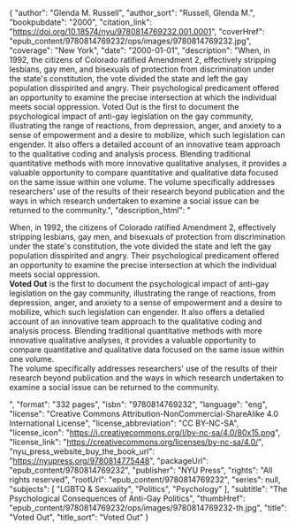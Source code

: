 {
  "author": "Glenda M. Russell",
  "author_sort": "Russell, Glenda M.",
  "bookpubdate": "2000",
  "citation_link": "https://doi.org/10.18574/nyu/9780814769232.001.0001",
  "coverHref": "epub_content/9780814769232/ops/images/9780814769232.jpg",
  "coverage": "New York",
  "date": "2000-01-01",
  "description": "When, in 1992, the citizens of Colorado ratified Amendment 2, effectively stripping lesbians, gay men, and bisexuals of protection from discrimination under the state's constitution, the vote divided the state and left the gay population disspirited and angry. Their psychological predicament offered an opportunity to examine the precise intersection at which the individual meets social oppression. Voted Out is the first to document the psychological impact of anti-gay legislation on the gay community, illustrating the range of reactions, from depression, anger, and anxiety to a sense of empowerment and a desire to mobilize, which such legislation can engender. It also offers a detailed account of an innovative team approach to the qualitative coding and analysis process. Blending traditional quantitative methods with more innovative qualitative analyses, it provides a valuable opportunity to compare quantitative and qualitative data focused on the same issue within one volume. The volume specifically addresses researchers' use of the results of their research beyond publication and the ways in which research undertaken to examine a social issue can be returned to the community.",
  "description_html": "<p>When, in 1992, the citizens of Colorado ratified Amendment 2, effectively stripping lesbians, gay men, and bisexuals of protection from discrimination under the state's constitution, the vote divided the state and left the gay population disspirited and angry. Their psychological predicament offered an opportunity to examine the precise intersection at which the individual meets social oppression.<br> <b>Voted Out</b> is the first to document the psychological impact of anti-gay legislation on the gay community, illustrating the range of reactions, from depression, anger, and anxiety to a sense of empowerment and a desire to mobilize, which such legislation can engender. It also offers a detailed account of an innovative team approach to the qualitative coding and analysis process. Blending traditional quantitative methods with more innovative qualitative analyses, it provides a valuable opportunity to compare quantitative and qualitative data focused on the same issue within one volume.<br> The volume specifically addresses researchers' use of the results of their research beyond publication and the ways in which research undertaken to examine a social issue can be returned to the community.</p>",
  "format": "332 pages",
  "isbn": "9780814769232",
  "language": "eng",
  "license": "Creative Commons Attribution-NonCommercial-ShareAlike 4.0 International License",
  "license_abbreviation": "CC BY-NC-SA",
  "license_icon": "https://i.creativecommons.org/l/by-nc-sa/4.0/80x15.png",
  "license_link": "https://creativecommons.org/licenses/by-nc-sa/4.0/",
  "nyu_press_website_buy_the_book_url": "https://nyupress.org/9780814775448",
  "packageUrl": "epub_content/9780814769232",
  "publisher": "NYU Press",
  "rights": "All rights reserved",
  "rootUrl": "epub_content/9780814769232",
  "series": null,
  "subjects": [
    "LGBTQ & Sexuality",
    "Politics",
    "Psychology"
  ],
  "subtitle": "The Psychological Consequences of Anti-Gay Politics",
  "thumbHref": "epub_content/9780814769232/ops/images/9780814769232-th.jpg",
  "title": "Voted Out",
  "title_sort": "Voted Out"
}
